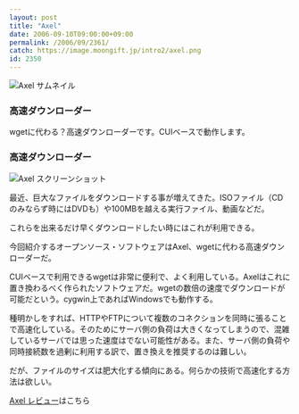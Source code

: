 ```yaml
---
layout: post
title: "Axel"
date: 2006-09-10T09:00:00+09:00
permalink: /2006/09/2361/
catch: https://image.moongift.jp/intro2/axel.png
id: 2350
---
```

 ![Axel サムネイル](https://image.moongift.jp/intro2/axel.t.png "Axel サムネイル")
  

### 高速ダウンローダー
  
wgetに代わる？高速ダウンローダーです。CUIベースで動作します。  
<!--more-->  

### 高速ダウンローダー
  

![Axel スクリーンショット](https://image.moongift.jp/intro2/axel.png "Axel スクリーンショット")

  

最近、巨大なファイルをダウンロードする事が増えてきた。ISOファイル（CDのみならず時にはDVDも）や100MBを越える実行ファイル、動画などだ。

  

これらを出来るだけ早くダウンロードしたい時にはこれが利用できる。

  

今回紹介するオープンソース・ソフトウェアはAxel、wgetに代わる高速ダウンローダーだ。

  

CUIベースで利用できるwgetは非常に便利で、よく利用している。Axelはこれに置き換わるべく作られたソフトウェアだ。wgetの数倍の速度でダウンロードが可能だという。cygwin上であればWindowsでも動作する。

  

種明かしをすれば、HTTPやFTPについて複数のコネクションを同時に張ることで高速化している。そのためにサーバ側の負荷は大きくなってしまうので、混雑しているサーバでは思った速度はでない可能性がある。また、サーバ側の負荷や同時接続数を過剰に利用する訳で、置き換えを推奨するのは難しい。

  

だが、ファイルのサイズは肥大化する傾向にある。何らかの技術で高速化する方法は欲しい。

  

[Axel レビュー](http://oss.moongift.jp/review/i-2362.html)はこちら

